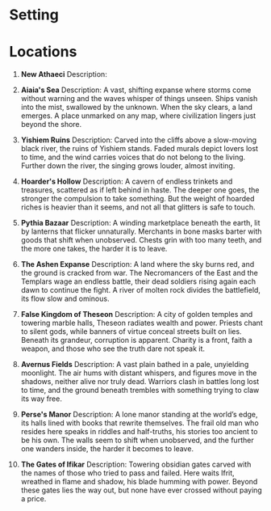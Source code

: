 # Setting
# Locations
1. **New Athaeci** 
Description: 

2. **Aiaia's Sea**
Description: A vast, shifting expanse where storms come without warning and the waves whisper of things
unseen. Ships vanish into the mist, swallowed by the unknown. When the sky clears, a land 
emerges. A place unmarked on any map, where civilization lingers just beyond the shore.

3. **Yishiem Ruins**
Description: Carved into the cliffs above a slow-moving black river, the ruins of Yishiem stands. Faded murals
depict lovers lost to time, and the wind carries voices that do not belong to the living. Further
down the river, the singing grows louder, almost inviting.

4. **Hoarder's Hollow**
Description: A cavern of endless trinkets and treasures, scattered as if left behind in haste. The deeper one
goes, the stronger the compulsion to take something. But the weight of hoarded riches is heavier
than it seems, and not all that glitters is safe to touch.

5. **Pythia Bazaar**
Description: A winding marketplace beneath the earth, lit by lanterns that flicker unnaturally. Merchants in 
bone masks barter with goods that shift when unobserved. Chests grin with too many teeth, 
and the more one takes, the harder it is to leave.

6. **The Ashen Expanse**
Description: A land where the sky burns red, and the ground is cracked from war. The Necromancers of the 
East and the Templars wage an endless battle, their dead soldiers rising again each dawn to 
continue the fight. A river of molten rock divides the battlefield, its flow slow and ominous.

7. **False Kingdom of Theseon**
Description: A city of golden temples and towering marble halls, Theseon radiates wealth and power. Priests
chant to silent gods, while banners of virtue conceal streets built on lies. Beneath its grandeur, 
corruption is apparent. Charity is a front, faith a weapon, and those who see the truth dare not 
speak it.

8. **Avernus Fields**
Description: A vast plain bathed in a pale, unyielding moonlight. The air hums with distant whispers, 
and figures move in the shadows, neither alive nor truly dead. Warriors clash in battles 
long lost to time, and the ground beneath trembles with something trying to claw its way free.

9. **Perse's Manor**
Description: A lone manor standing at the world’s edge, its halls lined with books that rewrite themselves. 
The frail old man who resides here speaks in riddles and half-truths, his stories too ancient 
to be his own. The walls seem to shift when unobserved, and the further one wanders inside, 
the harder it becomes to leave.

10. **The Gates of Ifikar**
Description: Towering obsidian gates carved with the names of those who tried to pass and failed. Here waits
Ifrit, wreathed in flame and shadow, his blade humming with power. Beyond these gates lies the 
way out, but none have ever crossed without paying a price.